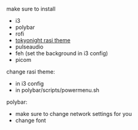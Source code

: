 make sure to install
- i3
- polybar
- rofi
- [tokyonight rasi theme](https://github.com/w8ste/Tokyonight-rofi-theme)
- pulseaudio
- feh (set the background in i3 config)
- picom

change rasi theme:
- in i3 config
- in polybar/scripts/powermenu.sh

polybar:
- make sure to change network settings for you
- change font

